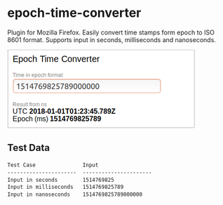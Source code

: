 # epoch-time-converter

Plugin for Mozilla Firefox. Easily convert time stamps form epoch to ISO 8601 format. Supports input in seconds, milliseconds and nanoseconds.

![Preview](doc/preview.png)

## Test Data

```txt
Test Case               Input
----------------------  ----------------------
Input in seconds        1514769825
Input in milliseconds   1514769825789
Input in nanoseconds    1514769825789000000
```
